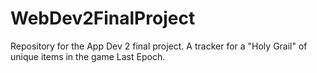 # WebDev2FinalProject
Repository for the App Dev 2 final project. A tracker for a "Holy Grail" of unique items in the game Last Epoch.
